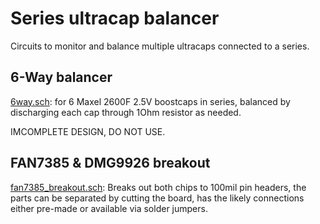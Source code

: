 Series ultracap balancer
========================

Circuits to monitor and balance multiple ultracaps connected to a series.

## 6-Way balancer

[6way.sch](./6way.sch): for 6 Maxel 2600F 2.5V boostcaps in series, balanced
by discharging each cap through 1Ohm resistor as needed.

IMCOMPLETE DESIGN, DO NOT USE.

## FAN7385 & DMG9926 breakout

[fan7385_breakout.sch](./fan7385_breakout.sch): Breaks out both chips to 100mil 
pin headers, the parts can be separated by cutting the board, has the likely connections
either pre-made or available via solder jumpers.
